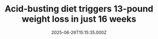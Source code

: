 ---
title: "Acid-busting diet triggers 13-pound weight loss in just 16 weeks"
date: 2025-06-26T15:15:35.000Z
category: Health
externalLink: "https://www.sciencedaily.com/releases/2025/06/250626081532.htm"
image: ""
excerpt: "Swap steaks for spinach and you might watch the scale plummet. In a 16-week crossover study, overweight adults who ditched animal products for a low-fat vegan menu saw their bodies become less acidic and dropped an average of 13 pounds—while the Mediterranean diet left weight unchanged. Researchers link the shift to lower “dietary acid load,” a hidden inflammation trigger driven…"
---